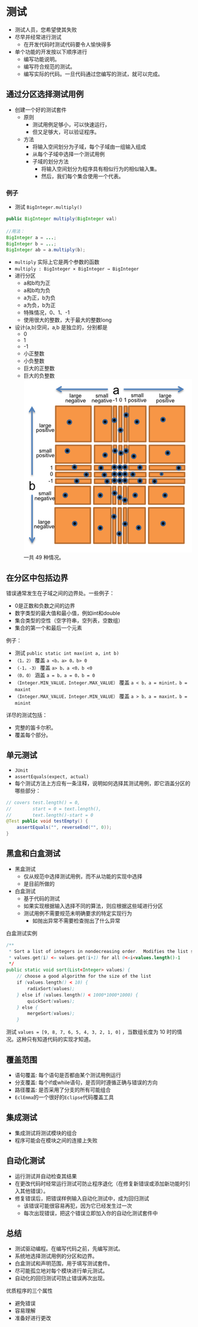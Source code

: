 # 测试
- 测试人员，您希望使其失败
- 尽早并经常进行测试
  - 在开发代码时测试代码要令人愉快得多
- 单个功能的开发按以下顺序进行
  - 编写功能说明。
  - 编写符合规范的测试。
  - 编写实际的代码。一旦代码通过您编写的测试，就可以完成。

## 通过分区选择测试用例
- 创建一个好的测试套件
  - 原则
    - 测试用例足够小，可以快速运行，
    - 但又足够大，可以验证程序。
  - 方法
    - 将输入空间划分为子域，每个子域由一组输入组成
    - 从每个子域中选择一个测试用例
    - 子域的划分方法
      - 将输入空间划分为程序具有相似行为的相似输入集。
      - 然后，我们每个集合使用一个代表。

### 例子
- 测试 `BigInteger.multiply()`
```java
public BigInteger multiply(BigInteger val)

//用法：
BigInteger a = ...;
BigInteger b = ...;
BigInteger ab = a.multiply(b);
```

- `multiply` 实际上它是两个参数的函数
- `multiply : BigInteger × BigInteger → BigInteger`
- 进行分区
  - a和b均为正
  - a和b均为负
  - a为正，b为负
  - a为负，b为正
  - 特殊情况，0、1、-1
  - 使用很大的整数，大于最大的整数long
- 设计(a,b)空间，a,b 是独立的，分别都是
  - 0
  - 1
  - -1
  - 小正整数
  - 小负整数
  - 巨大的正整数
  - 巨大的负整数 
![multiply-partition](image/multiply-partition.png)
一共 49 种情况。

## 在分区中包括边界
错误通常发生在子域之间的边界处。一些例子：
- 0是正数和负数之间的边界
- 数字类型的最大值和最小值，例如int和double
- 集合类型的空性（空字符串，空列表，空数组）
- 集合的第一个和最后一个元素

例子：
- 测试 `public static int max(int a, int b)`
- `（1，2）` 覆盖 `a <b，a> 0，b> 0`
- `（-1，-3）` 覆盖 `a> b，a <0，b <0`
- `（0，0）` 涵盖 `a = b，a = 0，b = 0`
- `（Integer.MIN_VALUE，Integer.MAX_VALUE）` 覆盖 `a < b，a = minint，b = maxint`
- `（Integer.MAX_VALUE，Integer.MIN_VALUE）` 覆盖 `a > b，a = maxint，b = minint`

详尽的测试包括：
- 完整的笛卡尔积。
- 覆盖每个部分。

## 单元测试
- `JUnit`
- `assertEquals(expect, actual)`
- 每个测试方法上方应有一条注释，说明如何选择其测试用例，即它涵盖分区的哪些部分：
```java
// covers test.length() = 0,
//        start = 0 = text.length(),
//        text.length()-start = 0
@Test public void testEmpty() {
    assertEquals("", reverseEnd("", 0));
}
```

## 黑盒和白盒测试
- 黑盒测试
  - 仅从规范中选择测试用例，而不从功能的实现中选择
  - 是目前所做的
- 白盒测试
  - 基于代码的测试
  - 如果实现根据输入选择不同的算法，则应根据这些域进行分区
  - 测试用例不需要规范未明确要求的特定实现行为
    - 如抛出异常不需要检查抛出了什么异常

白盒测试实例
```java
/**
 * Sort a list of integers in nondecreasing order.  Modifies the list so that 
 * values.get(i) <= values.get(i+1) for all 0<=i<values.length()-1
 */
public static void sort(List<Integer> values) {
    // choose a good algorithm for the size of the list
    if (values.length() < 10) {
        radixSort(values);
    } else if (values.length() < 1000*1000*1000) {
        quickSort(values);
    } else {
        mergeSort(values);
    }
```
测试 `values = [9, 8, 7, 6, 5, 4, 3, 2, 1, 0]` ，当数组长度为 10 时的情况。这种只有知道代码的实现才知道。

## 覆盖范围
- 语句覆盖: 每个语句是否都由某个测试用例运行
- 分支覆盖: 每个if或while语句，是否同时遵循正确与错误的方向
- 路径覆盖: 是否采用了分支的所有可能组合
- `EclEmma`的一个很好的`Eclipse`代码覆盖工具    

## 集成测试
- 集成测试将测试模块的组合
- 程序可能会在模块之间的连接上失败

## 自动化测试
- 运行测试并自动检查其结果
- 在更改代码时经常运行测试可防止程序退化（在修复新错误或添加新功能时引入其他错误）。
- 修复错误后，把错误样例输入自动化测试中，成为回归测试
  - 该错误可能很容易再犯，因为它已经发生过一次
  - 每次出现错误，把这个错误立即加入你的自动化测试套件中


## 总结
- 测试驱动编程。在编写代码之前，先编写测试。
- 系统地选择测试用例的分区和边界。
- 白盒测试和声明范围，用于填写测试套件。
- 尽可能孤立地对每个模块进行单元测试。
- 自动化的回归测试可防止错误再次出现。

优质程序的三个属性
- 避免错误
- 容易理解
- 准备好进行更改